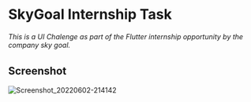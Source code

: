 # SkyGoal Internship Task

###### This is a UI Chalenge as part of the Flutter internship opportunity by the company sky goal. 

## Screenshot 
![Screenshot_20220602-214142](https://user-images.githubusercontent.com/55798225/188103526-574cd430-d1be-4233-ac64-9682701d3637.jpg)
